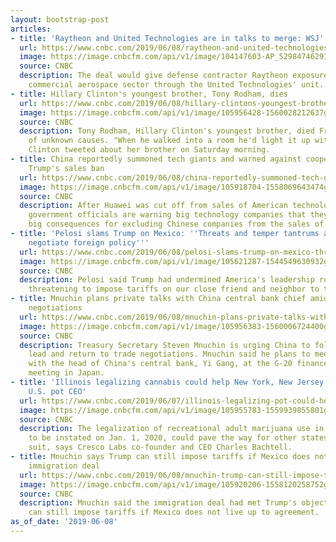 ```yaml
---
layout: bootstrap-post
articles:
- title: 'Raytheon and United Technologies are in talks to merge: WSJ'
  url: https://www.cnbc.com/2019/06/08/raytheon-and-united-technologies-are-in-talks-to-merge-wsj.html
  image: https://image.cnbcfm.com/api/v1/image/104147603-AP_529847462913.jpg?v=1529473506
  source: CNBC
  description: The deal would give defense contractor Raytheon exposure to the booming
    commercial aerospace sector through the United Technologies' unit.
- title: Hillary Clinton's youngest brother, Tony Rodham, dies
  url: https://www.cnbc.com/2019/06/08/hillary-clintons-youngest-brother-tony-rodham-dies.html
  image: https://image.cnbcfm.com/api/v1/image/105956428-1560028212637gettyimages-51617454.jpeg?v=1560028300
  source: CNBC
  description: Tony Rodham, Hillary Clinton's youngest brother, died Friday night
    of unknown causes. "When he walked into a room he'd light it up with laughter,"
    Clinton tweeted about her brother on Saturday morning.
- title: China reportedly summoned tech giants and warned against cooperating with
    Trump's sales ban
  url: https://www.cnbc.com/2019/06/08/china-reportedly-summoned-tech-giants-and-warned-against-cooperating-with-trumps-sales-ban.html
  image: https://image.cnbcfm.com/api/v1/image/105918704-1558069643474gettyimages-1142487742.jpeg?v=1558402143
  source: CNBC
  description: After Huawei was cut off from sales of American technology, Chinese
    government officials are warning big technology companies that they will face
    big consequences for excluding Chinese companies from the sales of American technology.
- title: 'Pelosi slams Trump on Mexico: ''Threats and temper tantrums are no way to
    negotiate foreign policy'''
  url: https://www.cnbc.com/2019/06/08/pelosi-slams-trump-on-mexico-threats-and-temper-tantrums-are-no-way-to-negotiate-foreign-policy.html
  image: https://image.cnbcfm.com/api/v1/image/105621287-1544549630932gettyimages-1071817604.jpeg?v=1544549663
  source: CNBC
  description: Pelosi said Trump had undermined America's leadership role by "recklessly
    threatening to impose tariffs on our close friend and neighbor to the south."
- title: Mnuchin plans private talks with China central bank chief amid stalled trade
    negotiations
  url: https://www.cnbc.com/2019/06/08/mnuchin-plans-private-talks-with-china-central-bank-chief-amid-stalled-trade-negotiations.html
  image: https://image.cnbcfm.com/api/v1/image/105956383-1560006724400gettyimages-1148488645.jpeg?v=1560006789
  source: CNBC
  description: Treasury Secretary Steven Mnuchin is urging China to follow Mexico's
    lead and return to trade negotiations. Mnuchin said he plans to meet privately
    with the head of China's central bank, Yi Gang, at the G-20 finance ministers
    meeting in Japan.
- title: 'Illinois legalizing cannabis could help New York, New Jersey do the same:
    U.S. pot CEO'
  url: https://www.cnbc.com/2019/06/07/illinois-legalizing-pot-could-help-new-york-do-the-same-cannabis-ceo.html
  image: https://image.cnbcfm.com/api/v1/image/105955783-1559939855801gettyimages-1141178533.jpeg?v=1559939877
  source: CNBC
  description: The legalization of recreational adult marijuana use in Illinois, set
    to be instated on Jan. 1, 2020, could pave the way for other states to follow
    suit, says Cresco Labs co-founder and CEO Charles Bachtell.
- title: Mnuchin says Trump can still impose tariffs if Mexico does not live up to
    immigration deal
  url: https://www.cnbc.com/2019/06/08/mnuchin-trump-can-still-impose-tariffs-if-mexico-does-not-abide-by-deal.html
  image: https://image.cnbcfm.com/api/v1/image/105920206-1558120258752gettyimages-1144010085.jpeg?v=1558120283
  source: CNBC
  description: Mnuchin said the immigration deal had met Trump's objectives, but he
    can still impose tariffs if Mexico does not live up to agreement.
as_of_date: '2019-06-08'
---
```


